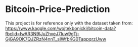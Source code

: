 # Bitcoin-Price-Prediction
This project is for reference only with the dataset taken from: https://www.kaggle.com/wojtekbonicki/bitcoin-data?fbclid=IwAR3N9lJuZhveJ7Iuw9gTj-GjGA9OK7QJZRzN4nnT_sIWfbKG0TappqrzUww
